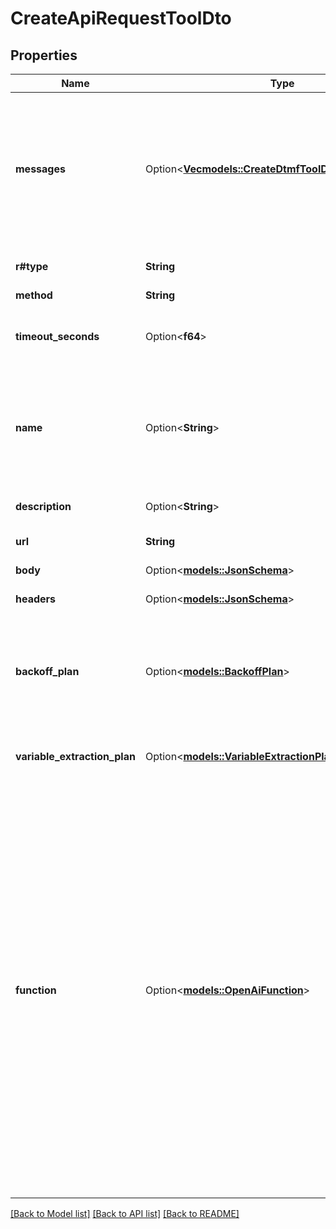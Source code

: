 # CreateApiRequestToolDto

## Properties

Name | Type | Description | Notes
------------ | ------------- | ------------- | -------------
**messages** | Option<[**Vec<models::CreateDtmfToolDtoMessagesInner>**](CreateDtmfToolDTO_messages_inner.md)> | These are the messages that will be spoken to the user as the tool is running.  For some tools, this is auto-filled based on special fields like `tool.destinations`. For others like the function tool, these can be custom configured. | [optional]
**r#type** | **String** | The type of tool. \"apiRequest\" for API request tool. | 
**method** | **String** |  | 
**timeout_seconds** | Option<**f64**> | This is the timeout in seconds for the request. Defaults to 20 seconds.  @default 20 | [optional]
**name** | Option<**String**> | This is the name of the tool. This will be passed to the model.  Must be a-z, A-Z, 0-9, or contain underscores and dashes, with a maximum length of 40. | [optional]
**description** | Option<**String**> | This is the description of the tool. This will be passed to the model. | [optional]
**url** | **String** | This is where the request will be sent. | 
**body** | Option<[**models::JsonSchema**](JsonSchema.md)> | This is the body of the request. | [optional]
**headers** | Option<[**models::JsonSchema**](JsonSchema.md)> | These are the headers to send in the request. | [optional]
**backoff_plan** | Option<[**models::BackoffPlan**](BackoffPlan.md)> | This is the backoff plan if the request fails. Defaults to undefined (the request will not be retried).  @default undefined (the request will not be retried) | [optional]
**variable_extraction_plan** | Option<[**models::VariableExtractionPlan**](VariableExtractionPlan.md)> | This is the plan that controls the variable extraction from the tool's response. | [optional]
**function** | Option<[**models::OpenAiFunction**](OpenAIFunction.md)> | This is the function definition of the tool.  For `endCall`, `transferCall`, and `dtmf` tools, this is auto-filled based on tool-specific fields like `tool.destinations`. But, even in those cases, you can provide a custom function definition for advanced use cases.  An example of an advanced use case is if you want to customize the message that's spoken for `endCall` tool. You can specify a function where it returns an argument \"reason\". Then, in `messages` array, you can have many \"request-complete\" messages. One of these messages will be triggered if the `messages[].conditions` matches the \"reason\" argument. | [optional]

[[Back to Model list]](../README.md#documentation-for-models) [[Back to API list]](../README.md#documentation-for-api-endpoints) [[Back to README]](../README.md)


